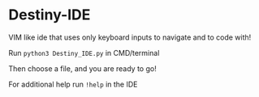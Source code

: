 # Destiny-IDE
VIM like ide that uses only keyboard inputs to navigate and to code with!


Run `python3 Destiny_IDE.py` in CMD/terminal

Then choose a file, and you are ready to go!

For additional help run `!help` in the IDE
